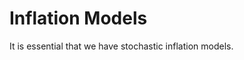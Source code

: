 Inflation Models
============================

It is essential that we have stochastic inflation models.